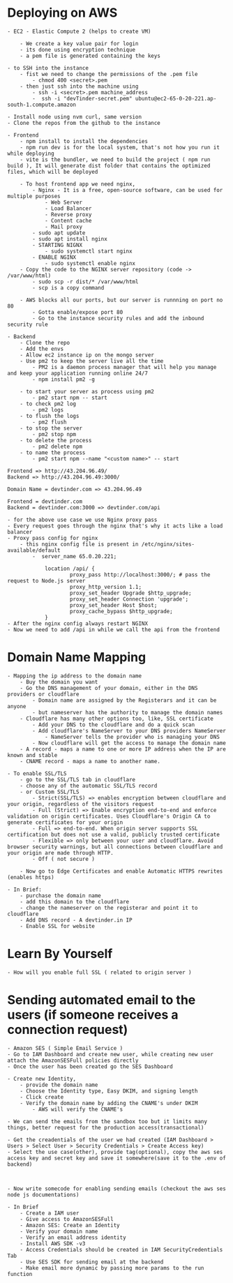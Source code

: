# Deploying on AWS

    - EC2 - Elastic Compute 2 (helps to create VM)

        - We create a key value pair for login
        - its done using encryption technique
        - a pem file is generated containing the keys

    - to SSH into the instance
        - fist we need to change the permissions of the .pem file
            - chmod 400 <secret>.pem
        - then just ssh into the machine using
            - ssh -i <secret>.pem machine_address
            -  ssh -i "devTinder-secret.pem" ubuntu@ec2-65-0-20-221.ap-south-1.compute.amazon

    - Install node using nvm curl, same version
    - Clone the repos from the github to the instance

    - Frontend
        - npm install to install the dependencies
        - npm run dev is for the local system, that's not how you run it while deploying
        - vite is the bundler, we need to build the project ( npm run build ), It will generate dist folder that contains the optimized files, which will be deployed

        - To host frontend app we need nginx, 
            - Nginx - It is a free, open-source software, can be used for multiple purposes
                - Web Server
                - Load Balancer
                - Reverse proxy
                - Content cache
                - Mail proxy
            - sudo apt update
            - sudo apt install nginx
            - STARTING NIGNX
                - sudo systemctl start nginx
            - ENABLE NGINX
                - sudo systemctl enable nginx
        - Copy the code to the NGINX server repository (code -> /var/www/html)
            - sudo scp -r dist/* /var/www/html
            - scp is a copy command

        - AWS blocks all our ports, but our server is runnning on port no 80
            - Gotta enable/expose port 80
            - Go to the instance security rules and add the inbound security rule

    - Backend
        - Clone the repo
        - Add the envs
        - Allow ec2 instance ip on the mongo server
        - Use pm2 to keep the server live all the time
            - PM2 is a daemon process manager that will help you manage and keep your application running online 24/7
            - npm install pm2 -g

        - to start your server as process using pm2
            - pm2 start npm -- start
        - to check pm2 log
            - pm2 logs
        - to flush the logs
            - pm2 flush
        - to stop the server
            - pm2 stop npm
        - to delete the process
            - pm2 delete npm
        - to name the process
            - pm2 start npm --name "<custom name>" -- start

    Frontend => http://43.204.96.49/
    Backend => http://43.204.96.49:3000/

    Domain Name = devtinder.com => 43.204.96.49

    Frontend = devtinder.com
    Backend = devtinder.com:3000 => devtinder.com/api

    - for the above use case we use Nginx proxy pass
    - Every request goes through the nginx that's why it acts like a load balancer
    - Proxy pass config for nginx
        - this nginx config file is present in /etc/nginx/sites-available/default
            -  server_name 65.0.20.221;

                location /api/ {
                        proxy_pass http://localhost:3000/; # pass the request to Node.js server
                        proxy_http_version 1.1;
                        proxy_set_header Upgrade $http_upgrade;
                        proxy_set_header Connection 'upgrade';
                        proxy_set_header Host $host;
                        proxy_cache_bypass $http_upgrade;
                }
    - After the nginx config always restart NGINX
    - Now we need to add /api in while we call the api from the frontend

# Domain Name Mapping
    - Mapping the ip address to the domain name
        - Buy the domain you want
        - Go the DNS management of your domain, either in the DNS providers or cloudflare
            - Domain name are assigned by the Registerars and it can be anyone
            - but nameserver has the authority to manage the domain names
        - Cloudflare has many other options too, like, SSL certificate
            - Add your DNS to the cloudflare and do a quick scan
            - Add cloudflare's NameServer to your DNS providers NameServer
                - NameServer tells the provider who is managing your DNS
            - Now cloudflare will get the access to manage the domain name
        - A record - maps a name to one or more IP address when the IP are known and stable
        - CNAME record - maps a name to another name.

    - To enable SSL/TLS
        - go to the SSL/TLS tab in cloudflare
        - choose any of the automatic SSL/TLS record 
        - or Custom SSL/TLS
            - Strict(SSL/TLS) => enables encryption between cloudflare and your origin, regardless of the visitors request
            - Full (Strict) => Enable encryption end-to-end and enforce validation on origin certificates. Uses Cloudflare's Origin CA to generate certificates for your origin
            - Full => end-to-end. When origin server supports SSL certification but does not use a valid, publicly trusted certificate
            - Flexible => only between your user and cloudflare. Avoid browser security warnings, but all connections between cloudflare and your origin are made through HTTP.
            - Off ( not secure )

        - Now go to Edge Certificates and enable Automatic HTTPS rewrites (enables https)

    - In Brief: 
        - purchase the domain name
        - add this domain to the cloudflare
        - change the nameserver on the registerar and point it to cloudflare
        - Add DNS record - A devtinder.in IP
        - Enable SSL for website

# Learn By Yourself
    - How will you enable full SSL ( related to origin server )


# Sending automated email to the users (if someone receives a connection request)
    - Amazon SES ( Simple Email Service )
    - Go to IAM Dashboard and create new user, while creating new user attach the AmazonSESFull policies directly
    - Once the user has been created go the SES Dashboard

    - Create new Identity,
        - provide the domain name
        - Choose the Identity type, Easy DKIM, and signing length
        - Click create
        - Verify the domain name by adding the CNAME's under DKIM
            - AWS will verify the CNAME's
    
    - We can send the emails from the sandbox too but it limits many things, better request for the production access(transactional)

    - Get the creadentials of the user we had created (IAM Dashboard > Users > Select User > Security Credentials > Create Access key)
    - Select the use case(other), provide tag(optional), copy the aws ses access key and secret key and save it somewhere(save it to the .env of backend)



    - Now write somecode for enabling sending emails (checkout the aws ses node js documentations)

    - In Brief
        - Create a IAM user
        - Give access to AmazonSESFull
        - Amazon SES: Create an Identity
        - Verify your domain name
        - Verify an email address identity
        - Install AWS SDK -v3
        - Access Credentials should be created in IAM SecurityCredentials Tab
        - Use SES SDK for sending email at the backend
        - Make email more dynamic by passing more params to the run function